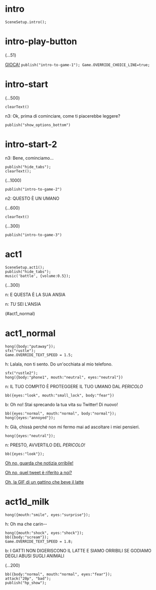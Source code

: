 # intro

`SceneSetup.intro();`

# intro-play-button

(...51)

[GIOCA!](#intro-start) `publish("intro-to-game-1"); Game.OVERRIDE_CHOICE_LINE=true;`

# intro-start

(...500)

`clearText()`

n3: Ok, prima di cominciare, come ti piacerebbe leggere?

`publish("show_options_bottom")`

# intro-start-2

n3: Bene, cominciamo...

```
publish("hide_tabs");
clearText();
```

(...1000)

`publish("intro-to-game-2")`

n2: QUESTO È UN UMANO

(...600)

`clearText()`

(...300)

`publish("intro-to-game-3")`

# act1

```
SceneSetup.act1();
publish("hide_tabs");
music('battle', {volume:0.5});
```

(...300)

n: E QUESTA È LA SUA ANSIA

n: _TU_ SEI L'ANSIA

(#act1_normal)


# act1_normal

```
hong({body:"putaway"});
sfx("rustle");
Game.OVERRIDE_TEXT_SPEED = 1.5;
```

h: Lalala, non ti sento. Do un'occhiata al mio telefono.

```
sfx("rustle2");
hong({body:"phone1", mouth:"neutral", eyes:"neutral"})
```

n: IL TUO COMPITO È PROTEGGERE IL TUO UMANO DAL *PERICOLO*

`bb({eyes:"look", mouth:"small_lock", body:"fear"})`

b: Oh no! Stai sprecando la tua vita su Twitter! Di nuovo!

```
bb({eyes:"normal", mouth:"normal", body:"normal"});
hong({eyes:"annoyed"});
```

h: Già, chissà perché non mi fermo mai ad ascoltare i miei pensieri.

`hong({eyes:"neutral"});`

n: PRESTO, AVVERTILO DEL *PERICOLO!*

```
bb({eyes:"look"});
```

[Oh no, guarda che notizia orribile!](#act1d_news)

[Oh no, quel tweet è riferito a noi?](#act1d_subtweet)

[Oh, la GIF di un gattino che beve il latte](#act1d_milk)

# act1d_milk

`hong({mouth:"smile", eyes:"surprise"});`

h: Oh ma che carin-- 

```
hong({mouth:"shock", eyes:"shock"});
bb({body:"scream"});
Game.OVERRIDE_TEXT_SPEED = 1.8;
```

b: I GATTI NON DIGERISCONO IL LATTE E SIAMO ORRIBILI SE GODIAMO DEGLI ABUSI SUGLI ANIMALI

(...200)

```
bb({body:"normal", mouth:"normal", eyes:"fear"});
attack("20p", "bad");
publish("hp_show");
```



